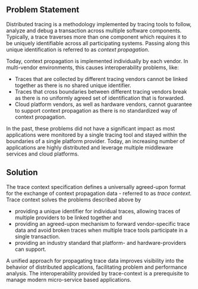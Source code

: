## Problem Statement

Distributed tracing is a methodology implemented by tracing tools to follow, analyze
and debug a transaction across multiple software components. Typically, a trace
traverses more than one component which requires it to be uniquely identifiable
across all participating systems. Passing along this unique identification is
referred to as *context propagation*.

Today, context propagation is implemented individually by each vendor.
In multi-vendor environments, this causes interoperability problems, like:

- Traces that are collected by different tracing vendors cannot be linked together as there is no shared unique identifier.
- Traces that cross boundaries between different tracing vendors break as there is no uniformly agreed set of identification that is forwarded.
- Cloud platform vendors, as well as hardware vendors, cannot guarantee to support context propagation as there is no standardized way of context propagation.

In the past, these problems did not have a significant impact as most applications were monitored by a single tracing tool and stayed within the boundaries of a single platform provider. Today, an increasing number of applications are highly distributed and leverage multiple middleware services and cloud platforms.

## Solution

The trace context specification defines a universally agreed-upon format for the exchange of context propagation data - referred to as *trace context*. Trace context solves the problems described above by

- providing a unique identifier for individual traces, allowing traces of multiple providers to be linked together and 
- providing an agreed-upon mechanism to forward vendor-specific trace data and avoid broken traces when multiple trace tools participate in a single transaction. 
- providing an industry standard that platform- and hardware-providers can support.

A unified approach for propagating trace data improves visibility into the behavior of distributed applications, facilitating problem and performance analysis. The interoperability provided by trace-context is a prerequisite to manage modern micro-service based applications. 
